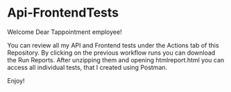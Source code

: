 # Api-FrontendTests

Welcome Dear Tappointment employee!

You can review all my API and Frontend tests under the Actions tab of this Repository.
By clicking on the previous workflow runs you can download the Run Reports.
After unzipping them and opening htmlreport.html you can access all individual tests, that I created using Postman.

Enjoy!

